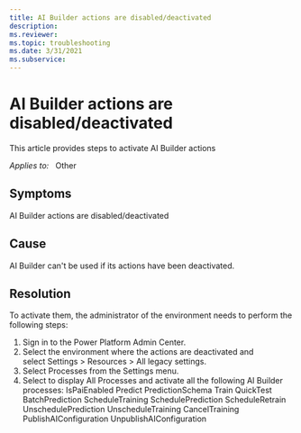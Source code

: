 ```yaml
---
title: AI Builder actions are disabled/deactivated
description: 
ms.reviewer: 
ms.topic: troubleshooting
ms.date: 3/31/2021
ms.subservice: 
---
```


# AI Builder actions are disabled/deactivated

This article provides steps to activate AI Builder actions

_Applies to:_ &nbsp; Other


## Symptoms

AI Builder actions are disabled/deactivated


## Cause

AI Builder can't be used if its actions have been deactivated.


## Resolution

To activate them, the administrator of the environment needs to perform the following steps:

1. Sign in to the Power Platform Admin Center.
2. Select the environment where the actions are deactivated and select Settings > Resources > All legacy settings.
3. Select Processes from the Settings menu.
4. Select to display All Processes and activate all the following AI Builder processes:
IsPaiEnabled
Predict
PredictionSchema
Train
QuickTest
BatchPrediction
ScheduleTraining
SchedulePrediction
ScheduleRetrain
UnschedulePrediction
UnscheduleTraining
CancelTraining
PublishAIConfiguration
UnpublishAIConfiguration

